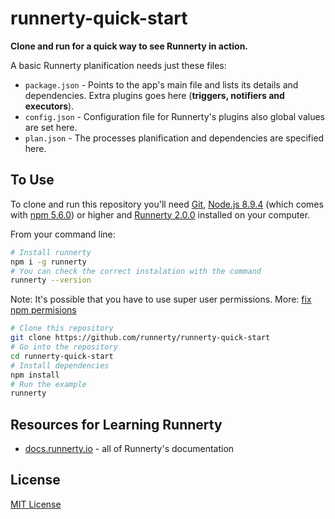 # runnerty-quick-start

**Clone and run for a quick way to see Runnerty in action.**

A basic Runnerty planification needs just these files:

- `package.json` - Points to the app's main file and lists its details and dependencies. Extra plugins goes here (**triggers, notifiers and executors**).
- `config.json` - Configuration file for Runnerty's plugins also global values are set here.
- `plan.json` - The processes planification and dependencies are specified here.

## To Use

To clone and run this repository you'll need [Git](https://git-scm.com), [Node.js 8.9.4](https://nodejs.org/en/download/) (which comes with [npm 5.6.0](http://npmjs.com)) or higher and [Runnerty 2.0.0](https://github.com/runnerty/runnerty) installed on your computer.

From your command line:

```bash
# Install runnerty
npm i -g runnerty
# You can check the correct instalation with the command  
runnerty --version
```

Note: It's possible that you have to use super user permissions. More: [fix npm permisions](https://docs.npmjs.com/getting-started/fixing-npm-permissions)

```bash
# Clone this repository
git clone https://github.com/runnerty/runnerty-quick-start
# Go into the repository
cd runnerty-quick-start
# Install dependencies
npm install
# Run the example
runnerty
```

## Resources for Learning Runnerty

- [docs.runnerty.io](http://docs.runnerty.io) - all of Runnerty's documentation

## License

[MIT License](LICENSE)
